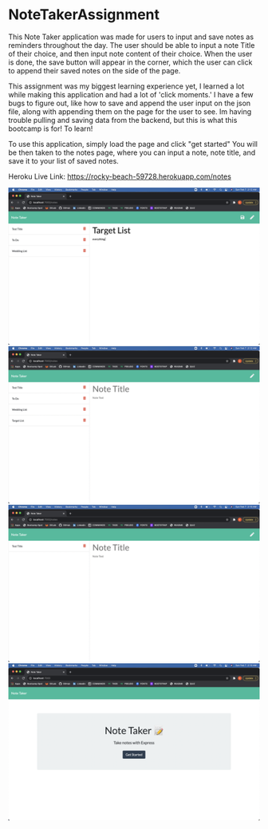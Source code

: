 
# NoteTakerAssignment

This Note Taker application was made for users to input and save notes as reminders throughout the day. The user should be able to input a note Title of their choice, and then input note content of their choice. When the user is done, the save button will appear in the corner, which the user can click to append their saved notes on the side of the page. 

This assignment was my biggest learning experience yet, I learned a lot while making this application and had a lot of 'click moments.' I have a few bugs to figure out, like how to save and append the user input on the json file, along with appending them on the page for the user to see. Im having trouble pulling and saving data from the backend, but this is what this bootcamp is for! To learn!

To use this application, simply load the page and click "get started" You will be then taken to the notes page, where you can input a note, note title, and save it to your list of saved notes.


Heroku Live Link: https://rocky-beach-59728.herokuapp.com/notes


![alt text](public/photos/1.png)
![alt text](public/photos/2.png)
![alt text](public/photos/3.png)
![alt text](public/photos/4.png)